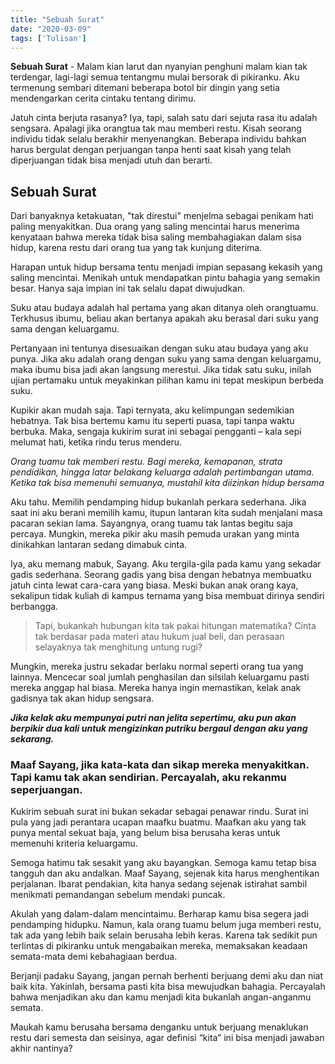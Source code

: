 ```yaml
---
title: "Sebuah Surat"
date: "2020-03-09"
tags: ['Tulisan']
---
```


**Sebuah Surat** - Malam kian larut dan nyanyian penghuni malam kian tak terdengar, lagi-lagi semua tentangmu mulai bersorak di pikiranku. Aku termenung sembari ditemani beberapa botol bir dingin yang setia mendengarkan cerita cintaku tentang dirimu.

Jatuh cinta berjuta rasanya? Iya, tapi, salah satu dari sejuta rasa itu adalah sengsara. Apalagi jika orangtua tak mau memberi restu. Kisah seorang individu tidak selalu berakhir menyenangkan. Beberapa individu bahkan harus bergulat dengan perjuangan tanpa henti saat kisah yang telah diperjuangan tidak bisa menjadi utuh dan berarti.

## Sebuah Surat

Dari banyaknya ketakuatan, "tak direstui" menjelma sebagai penikam hati paling menyakitkan. Dua orang yang saling mencintai harus menerima kenyataan bahwa mereka tidak bisa saling membahagiakan dalam sisa hidup, karena restu dari orang tua yang tak kunjung diterima.

Harapan untuk hidup bersama tentu menjadi impian sepasang kekasih yang saling mencintai. Menikah untuk mendapatkan pintu bahagia yang semakin besar. Hanya saja impian ini tak selalu dapat diwujudkan.

Suku atau budaya adalah hal pertama yang akan ditanya oleh orangtuamu. Terkhusus ibumu, beliau akan bertanya apakah aku berasal dari suku yang sama dengan keluargamu.

Pertanyaan ini tentunya disesuaikan dengan suku atau budaya yang aku punya. Jika aku adalah orang dengan suku yang sama dengan keluargamu, maka ibumu bisa jadi akan langsung merestui. Jika tidak satu suku, inilah ujian pertamaku untuk meyakinkan pilihan kamu ini tepat meskipun berbeda suku.

Kupikir akan mudah saja. Tapi ternyata, aku kelimpungan sedemikian hebatnya. Tak bisa bertemu kamu itu seperti puasa, tapi tanpa waktu berbuka. Maka, sengaja kukirim surat ini sebagai pengganti – kala sepi melumat hati, ketika rindu terus menderu.

*Orang tuamu tak memberi restu. Bagi mereka, kemapanan, strata pendidikan, hingga latar belakang keluarga adalah pertimbangan utama. Ketika tak bisa memenuhi semuanya, mustahil kita diizinkan hidup bersama*

Aku tahu. Memilih pendamping hidup bukanlah perkara sederhana. Jika saat ini aku berani memilih kamu, itupun lantaran kita sudah menjalani masa pacaran sekian lama. Sayangnya, orang tuamu tak lantas begitu saja percaya. Mungkin, mereka pikir aku masih pemuda urakan yang minta dinikahkan lantaran sedang dimabuk cinta.

Iya, aku memang mabuk, Sayang. Aku tergila-gila pada kamu yang sekadar gadis sederhana. Seorang gadis yang bisa dengan hebatnya membuatku jatuh cinta lewat cara-cara yang biasa. Meski bukan anak orang kaya, sekalipun tidak kuliah di kampus ternama yang bisa membuat dirinya sendiri berbangga.

> Tapi, bukankah hubungan kita tak pakai hitungan matematika? Cinta tak berdasar pada materi atau hukum jual beli, dan perasaan selayaknya tak menghitung untung rugi?

Mungkin, mereka justru sekadar berlaku normal seperti orang tua yang lainnya. Mencecar soal jumlah penghasilan dan silsilah keluargamu pasti mereka anggap hal biasa. Mereka hanya ingin memastikan, kelak anak gadisnya tak akan hidup sengsara.

_**Jika kelak aku mempunyai putri nan jelita sepertimu, aku pun akan berpikir dua kali untuk mengizinkan putriku bergaul dengan aku yang sekarang.**_

### Maaf Sayang, jika kata-kata dan sikap mereka menyakitkan. Tapi kamu tak akan sendirian. Percayalah, aku rekanmu seperjuangan.

Kukirim sebuah surat ini bukan sekadar sebagai penawar rindu. Surat ini pula yang jadi perantara ucapan maafku buatmu. Maafkan aku yang tak punya mental sekuat baja, yang belum bisa berusaha keras untuk memenuhi kriteria keluargamu.

Semoga hatimu tak sesakit yang aku bayangkan. Semoga kamu tetap bisa tangguh dan aku andalkan. Maaf Sayang, sejenak kita harus menghentikan perjalanan. Ibarat pendakian, kita hanya sedang sejenak istirahat sambil menikmati pemandangan sebelum mendaki puncak.

Akulah yang dalam-dalam mencintaimu. Berharap kamu bisa segera jadi pendamping hidupku. Namun, kala orang tuamu belum juga memberi restu, tak ada yang lebih baik selain berusaha lebih keras. Karena tak sedikit pun terlintas di pikiranku untuk mengabaikan mereka, memaksakan keadaan semata-mata demi kebahagiaan berdua.

Berjanji padaku Sayang, jangan pernah berhenti berjuang demi aku dan niat baik kita. Yakinlah, bersama pasti kita bisa mewujudkan bahagia. Percayalah bahwa menjadikan aku dan kamu menjadi kita bukanlah angan-anganmu semata.

Maukah kamu berusaha bersama denganku untuk berjuang menaklukan restu dari semesta dan seisinya, agar definisi “kita” ini bisa menjadi jawaban akhir nantinya?
